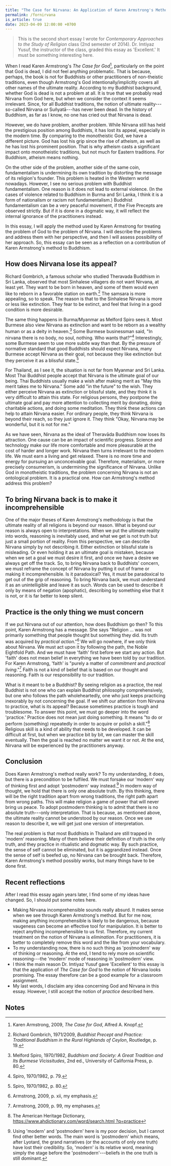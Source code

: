 ```yaml
---
title: "The Case for Nirvana: An Application of Karen Armstrong's Methodology"
permalink: /fornirvana
is_article: true
date: 2023-04-09 12:00:00 +0700
---
```


> This is the second short essay I wrote for *Contemporary Approaches to the Study of Religion* class (2nd semester of 2014). Dr. Imtiyaz Yusuf, the instructor of the class, graded this essay as 'Excellent.' It must be something interesting here.

When I read Karen Armstrong's *The Case for God*[^armstrong-case], particularly on the point that God is dead, I did not feel anything problematic. That is because, perhaps, the book is not for Buddhists or other practitioners of non-theistic traditions, even though Armstrong's God intentionally/implicitly covers all other names of the ultimate reality. According to my Buddhist background, whether God is dead is not a problem at all. It is true that we probably read Nirvana from God here, but when we consider the context it seems irrelevant. Since, for all Buddhist traditions, the notion of ultimate reality---so-called Nirvana or Suñyatā---has never been dead. In the history of Buddhism, as far as I know, no one has cried out that Nirvana is dead.

[^armstrong-case]: Karen Armstrong, 2009, *The Case for God*, Alfred A. Knopf.

However, we do have problem, another problem. While Nirvana still has held the prestigious position among Buddhists, it has lost its appeal, especially in the modern time. By comparing to the monotheistic God, we have a different picture. God has lost his grip since the rise of atheism, as well as he has lost his prominent position. That is why atheism casts a significant impact onto monotheistic traditions, but not much for Eastern traditions. For Buddhism, atheism means nothing. 

On the other side of the problem, another side of the same coin, fundamentalism is undermining its own tradition by distorting the message of its religion's founder. This problem is heated in the Western world nowadays. However, I see no serious problem with Buddhist fundamentalism. One reason is it does not lead to external violence. (In the cases of violence related to Buddhism in Burma and Sri Lanka, I think it is a form of nationalism or racism not fundamentalism.) Buddhist fundamentalism can be a very peaceful movement, if the Five Precepts are observed strictly. But if it is done in a dogmatic way, it will reflect the internal ignorance of the practitioners instead.

In this essay, I will apply the method used by Karen Armstrong for treating the problem of God to the problem of Nirvana. I will describe the problems and address them with her perspective, and then I will assess possibility of her approach. So, this essay can be seen as a reflection on a contribution of Karen Armstrong's method to Buddhism.

## How does Nirvana lose its appeal?

Richard Gombrich, a famous scholar who studied Theravada Buddhism in Sri Lanka, observed that most Sinhalese villagers do not want Nirvana, at least yet. They want to be born in heaven, and some of them would even like to reborn in a favorable station on earth.[^gombrich-lanka] The samsara is more appealing, so to speak. The reason is that to the Sinhalese Nirvana is more or less like extinction. They fear to be extinct, and feel that living in a good condition is more desirable.

[^gombrich-lanka]: Richard Gombrich, 1971/2009, *Buddhist Precept and Practice: Traditional Buddhism in the Rural Highlands of Ceylon*, Routledge, p. 19.

The same thing happens in Burma/Myanmar as Melford Spiro sees it. Most Burmese also view Nirvana as extinction and want to be reborn as a wealthy human or as a deity in heaven.[^spiro-extinction] Some Burmese businessman said, "In nirvana there is no body, no soul, nothing. Who wants that?"[^spiro-nirvana] Interestingly, some Burmese seem to use more subtle way than that. By the pressure of normative standard that good Buddhists should expect Nirvana, many Burmese accept Nirvana as their goal, not because they like extinction but they perceive it as a blissful state.[^spiro-blissful]

[^spiro-extinction]: Melford Spiro, 1970/1982, *Buddhism and Society: A Great Tradition and Its Burmese Vicissitudes*, 2nd ed., University of California Press, p. 80.
[^spiro-nirvana]: Spiro, 1970/1982, p. 79.
[^spiro-blissful]: Spiro, 1970/1982, p. 80.

For Thailand, as I see it, the situation is not far from Myanmar and Sri Lanka. Most Thai Buddhist people accept that Nirvana is the ultimate goal of our being. Thai Buddhists usually make a wish after making merit as "May this merit takes me to Nirvana." Some add "in the future" to the wish. They either perceive Nirvana as extinction or blissful state, and they think it is very difficult to attain this state. For religious persons, they postpone the ultimate goal and pay more attention to collecting merit by donating, doing charitable actions, and doing some meditation. They think these actions can help to attain Nirvana easier. For ordinary people, they think Nirvana is beyond their reach, so they just ignore it. They think "Okay, Nirvana may be wonderful, but it is not for me." 

As we have seen, Nirvana as the ideal of Theravāda Buddhism now loses its attraction. One cause can be an impact of scientific progress. Science and technology make our life more comfortable and more pleasurable at the cost of harder and longer work. Nirvana then turns irrelevant to the modern life. We must earn a living and get relaxed. There is no more time and energy for pursuing an unconceivable goal. Therefore, materialism, or more precisely consumerism, is undermining the significance of Nirvana. Unlike God in monotheistic traditions, the problem concerning Nirvana is not an ontological problem. It is a practical one. How can Armstrong's method address this problem?

## To bring Nirvana back is to make it incomprehensible

One of the major theses of Karen Armstrong's methodology is that the ultimate reality of all religions is beyond our reason. What is beyond our reason is always open to interpretations. When we put the ultimate reality into words, reasoning is inevitably used, and what we get is not truth but just a small portion of reality. From this perspective, we can describe Nirvana simply by not describing it. Either extinction or blissful state is misleading. Or even holding it as an ultimate goal is mistaken, because when we set a goal we must desire it first, and once we have a desire we always get off the track. So, to bring Nirvana back to Buddhists' concern, we must reframe the concept of Nirvana by putting it out of frame or making it incomprehensible. Is it paradoxical? Yes, it must be paradoxical to get out of the grip of reasoning. To bring Nirvana back, we must understand it as an unintelligible and leave it as such. Words can be used to describe it only by means of negation (apophatic), describing by something else that it is not, or it is far better to keep silent.

## Practice is the only thing we must concern

If we put Nirvana out of our attention, how does Buddhism go then? To this point, Karen Armstrong has a message. She says "Religion ... was not primarily something that people thought but something they did. Its truth was acquired by *practical action*."[^armstrong-action] We will go nowhere, if we only think about Nirvana. We must act upon it by following the path, the Noble Eightfold Path. And we must have 'faith' first before we start any action. But 'faith' does not mean belief in everything we have been told by our tradition. For Karen Armstrong, 'faith' is "purely a matter of *commitment* and *practical living*."[^armstrong-faith] Faith is not a kind of belief that is based on our thought and reasoning. Faith is our responsibility to our tradition.

[^armstrong-action]: Armstrong, 2009, p. xii, my emphasis.
[^armstrong-faith]: Armstrong, 2009, p. 99, my emphases.

What is it meant to be a Buddhist? By seeing religion as a practice, the real Buddhist is not one who can explain Buddhist philosophy comprehensively, but one who follows the path wholeheartedly, one who just keeps practicing inexorably by not concerning the goal. If we shift our attention from Nirvana to practice, what is its appeal? Because sometimes practice is tough and troublesome. To answer this point, we must go deeper into the word 'practice.' Practice does not mean just doing something. It means "to do or perform (something) repeatedly in order to acquire or polish a skill."[^ahdict-practice] Religious skill is a kind of ability that needs to be developed. It can be difficult at first, but when we practice bit by bit, we can master the skill eventually. Then the goal is reached no matter we want it or not. At the end, Nirvana will be experienced by the practitioners anyway.

[^ahdict-practice]: The American Heritage Dictionary, [https://www.ahdictionary.com/word/search.html ?q=practice](https://www.ahdictionary.com/word/search.html?q=practice)

## Conclusion

Does Karen Armstrong's method really work? To my understanding, it does, but there is a precondition to be fulfiled. We must forsake our 'modern' way of thinking first and adopt 'postmodern' way instead.[^postmodern] In modern way of thought, we hold that there is only one absolute truth. By this thinking, there will be the right tradition apart from wrong traditions, the right path apart from wrong paths. This will make religion a game of power that will never bring us peace. To adopt postmodern thinking is to admit that there is no absolute truth---only interpretation. That is because, as mentioned above, the ultimate reality cannot be understood by our reason. Once we use reason to describe it, we will get just one version of interpretation.

[^postmodern]: Using 'modern' and 'postmodern' here is my poor decision, but I cannot find other better words. The main word is 'postmodern' which means, after Lyotard, the grand narratives (or the accounts of only one truth) have lost their credibility. So, 'modern' is its relative word, meaning simply the stage before the 'postmodern'---beliefs in the one truth is still dominant.

The real problem is that most Buddhists in Thailand are still trapped in 'modern' reasoning. Many of them believe their definition of truth is the only truth, and they practice in ritualistic and dogmatic way. By such practice, the sense of self cannot be eliminated, but it is aggrandized instead. Once the sense of self is beefed up, no Nirvana can be brought back. Therefore, Karen Armstrong's method possibly works, but many things have to be done first.

## Recent reflections

After I read this essay again years later, I find some of my ideas have changed. So, I should put some notes here. 
- Making Nirvana incomprehensible sounds really absurd. It makes sense when we see through Karen Armstrong's method. But for me now, making anything incomprehensible is likely to be dangerous, because vaugeness can become an effective tool for manipulation. It is better to reject anything incomprehensible to us first. Therefore, my current treatment on the notion of Nirvana is *elimination*. For practitioners, it is better to completely remove this word and the like from your vocabulary.
- To my understanding now, there is no such thing as 'postmodern' way of thinking or reasoning. At the end, I tend to rely more on scientific reasoning---the 'modern' mode of reasoning in 'postmodern' view.
- I think the main reason Dr. Imtiyaz Yusuf gave 'Excellent' to this essay is that the application of *The Case for God* to the notion of Nirvana looks promising. The essay therefore can be a good example for a classroom assignment.
- My last words, I disclaim any idea concerning God and Nirvana in this essay. However, I still accept the notion of *practice* described here.

## Notes
